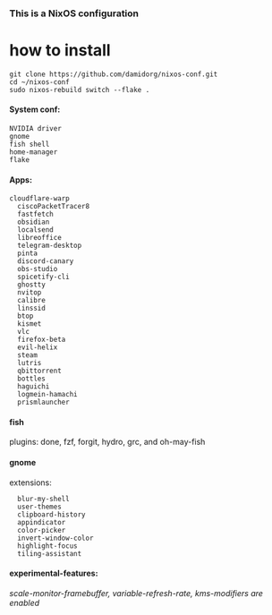 ### This is a NixOS configuration
# how to install
```
git clone https://github.com/damidorg/nixos-conf.git
cd ~/nixos-conf
sudo nixos-rebuild switch --flake .

```
#### System conf:
	NVIDIA driver
	gnome
	fish shell
	home-manager
	flake

#### Apps:
	cloudflare-warp
      ciscoPacketTracer8
      fastfetch
      obsidian
      localsend
      libreoffice
      telegram-desktop
      pinta
      discord-canary
      obs-studio
      spicetify-cli
      ghostty
      nvitop
      calibre
      linssid
      btop
      kismet
      vlc
      firefox-beta
      evil-helix
      steam
      lutris
      qbittorrent
      bottles
      haguichi
      logmein-hamachi
      prismlauncher

#### fish 
plugins:
	done,
	fzf,
	forgit,
	hydro,
	grc,
and oh-may-fish

#### gnome
extensions:

	  blur-my-shell
      user-themes
      clipboard-history
      appindicator
      color-picker
      invert-window-color
      highlight-focus
      tiling-assistant
#### experimental-features:
*scale-monitor-framebuffer, variable-refresh-rate, kms-modifiers are enabled*


